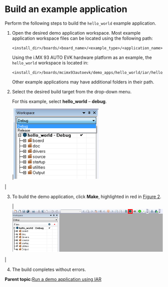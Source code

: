 # Build an example application

Perform the following steps to build the `hello_world` example application.

1.  Open the desired demo application workspace. Most example application workspace files can be located using the following path:

    ```
    <install_dir>/boards/<board_name>/<example_type>/<application_name>/iar
    ```

    Using the i.MX 93 AUTO EVK hardware platform as an example, the `hello_world` workspace is located in:

    ```
    <install_dir>/boards/mcimx93autoevk/demo_apps/hello_world/iar/hello_world.eww
    ```

    Other example applications may have additional folders in their path.

2.  Select the desired build target from the drop-down menu.

    For this example, select **hello\_world** – **debug**.

    |![](../images/demo_build_target_selection_imx8mq.png "Demo build target selection")

|

3.  To build the demo application, click **Make**, highlighted in red in [Figure 2](build_an_example_application_003.md#BUILDINGDEMOAPP).

    |![](../images/build_demo_application_imx8mq.png "Build the demo application")

|

4.  The build completes without errors.

**Parent topic:**[Run a demo application using IAR](../topics/run_a_demo_application_using_iar.md)

